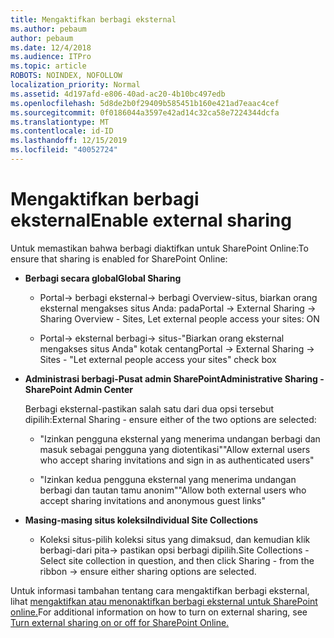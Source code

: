 ```yaml
---
title: Mengaktifkan berbagi eksternal
ms.author: pebaum
author: pebaum
ms.date: 12/4/2018
ms.audience: ITPro
ms.topic: article
ROBOTS: NOINDEX, NOFOLLOW
localization_priority: Normal
ms.assetid: 4d197afd-e806-40ad-ac20-4b10bc497edb
ms.openlocfilehash: 5d8de2b0f29409b585451b160e421ad7eaac4cef
ms.sourcegitcommit: 0f0186044a3597e42ad14c32ca58e7224344dcfa
ms.translationtype: MT
ms.contentlocale: id-ID
ms.lasthandoff: 12/15/2019
ms.locfileid: "40052724"
---
```

# <a name="enable-external-sharing"></a><span data-ttu-id="4100e-102">Mengaktifkan berbagi eksternal</span><span class="sxs-lookup"><span data-stu-id="4100e-102">Enable external sharing</span></span>

 <span data-ttu-id="4100e-103">Untuk memastikan bahwa berbagi diaktifkan untuk SharePoint Online:</span><span class="sxs-lookup"><span data-stu-id="4100e-103">To ensure that sharing is enabled for SharePoint Online:</span></span>
  
- <span data-ttu-id="4100e-104">**Berbagi secara global**</span><span class="sxs-lookup"><span data-stu-id="4100e-104">**Global Sharing**</span></span>
    
  - <span data-ttu-id="4100e-105">Portal-\> berbagi eksternal-\> berbagi Overview-situs, biarkan orang eksternal mengakses situs Anda: pada</span><span class="sxs-lookup"><span data-stu-id="4100e-105">Portal -\> External Sharing -\> Sharing Overview - Sites, Let external people access your sites: ON</span></span>
    
  - <span data-ttu-id="4100e-106">Portal-\> eksternal berbagi-\> situs-"Biarkan orang eksternal mengakses situs Anda" kotak centang</span><span class="sxs-lookup"><span data-stu-id="4100e-106">Portal -\> External Sharing -\> Sites - "Let external people access your sites" check box</span></span>
    
- <span data-ttu-id="4100e-107">**Administrasi berbagi-Pusat admin SharePoint**</span><span class="sxs-lookup"><span data-stu-id="4100e-107">**Administrative Sharing - SharePoint Admin Center**</span></span>
    
    <span data-ttu-id="4100e-108">Berbagi eksternal-pastikan salah satu dari dua opsi tersebut dipilih:</span><span class="sxs-lookup"><span data-stu-id="4100e-108">External Sharing - ensure either of the two options are selected:</span></span>
    
  - <span data-ttu-id="4100e-109">"Izinkan pengguna eksternal yang menerima undangan berbagi dan masuk sebagai pengguna yang diotentikasi"</span><span class="sxs-lookup"><span data-stu-id="4100e-109">"Allow external users who accept sharing invitations and sign in as authenticated users"</span></span>
    
  - <span data-ttu-id="4100e-110">"Izinkan kedua pengguna eksternal yang menerima undangan berbagi dan tautan tamu anonim"</span><span class="sxs-lookup"><span data-stu-id="4100e-110">"Allow both external users who accept sharing invitations and anonymous guest links"</span></span>
    
- <span data-ttu-id="4100e-111">**Masing-masing situs koleksi**</span><span class="sxs-lookup"><span data-stu-id="4100e-111">**Individual Site Collections**</span></span>
    
  - <span data-ttu-id="4100e-112">Koleksi situs-pilih koleksi situs yang dimaksud, dan kemudian klik berbagi-dari pita-\> pastikan opsi berbagi dipilih.</span><span class="sxs-lookup"><span data-stu-id="4100e-112">Site Collections - Select site collection in question, and then click Sharing - from the ribbon -\> ensure either sharing options are selected.</span></span>
    
<span data-ttu-id="4100e-113">Untuk informasi tambahan tentang cara mengaktifkan berbagi eksternal, lihat [mengaktifkan atau menonaktifkan berbagi eksternal untuk SharePoint online.](https://go.microsoft.com/fwlink/?linkid=2047681&amp;clcid=0x409)</span><span class="sxs-lookup"><span data-stu-id="4100e-113">For additional information on how to turn on external sharing, see [Turn external sharing on or off for SharePoint Online.](https://go.microsoft.com/fwlink/?linkid=2047681&amp;clcid=0x409)</span></span>
  

